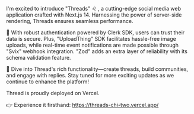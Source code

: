 I'm excited to introduce "Threads" ♌ , a cutting-edge social media web application crafted with Next.js 14. Harnessing the power of server-side rendering, Threads ensures seamless performance.



📌 With robust authentication powered by Clerk SDK, users can trust their data is secure. Plus, "UploadThing" SDK facilitates hassle-free image uploads, while real-time event notifications are made possible through "Svix" webhook integration. "Zod" adds an extra layer of reliability with its schema validation feature.



📌 Dive into Thread's rich functionality—create threads, build communities, and engage with replies. Stay tuned for more exciting updates as we continue to enhance the platform!

Thread is proudly deployed on Vercel. 

👉 Experience it firsthand: https://threads-chi-two.vercel.app/